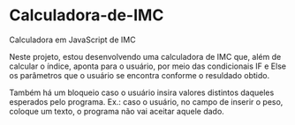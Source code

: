# Calculadora-de-IMC
Calculadora em JavaScript de IMC

Neste projeto, estou desenvolvendo uma calculadora de IMC que, além de calcular o índice, aponta para o usuário, por meio das condicionais IF e Else os parâmetros que o usuário se encontra conforme o resuldado obtido.

Também há um bloqueio caso o usuário insira valores distintos daqueles esperados pelo programa. Ex.: caso o usuário, no campo de inserir o peso, coloque um texto, o programa não vai aceitar aquele dado.
